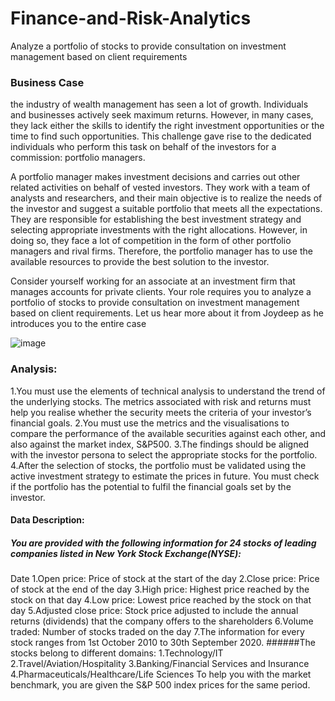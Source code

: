 # Finance-and-Risk-Analytics
 Analyze a portfolio of stocks to provide consultation on investment management based on client requirements

### Business Case 
the industry of wealth management has seen a lot of growth. Individuals and businesses actively seek maximum returns. However, in many cases, they lack either the skills to identify the right investment opportunities or the time to find such opportunities. This challenge gave rise to the dedicated individuals who perform this task on behalf of the investors for a commission: portfolio managers.

A portfolio manager makes investment decisions and carries out other related activities on behalf of vested investors. They work with a team of analysts and researchers, and their main objective is to realize the needs of the investor and suggest a suitable portfolio that meets all the expectations. They are responsible for establishing the best investment strategy and selecting appropriate investments with the right allocations. However, in doing so, they face a lot of competition in the form of other portfolio managers and rival firms. Therefore, the portfolio manager has to use the available resources to provide the best solution to the investor.

Consider yourself working for an associate at an investment firm that manages accounts for private clients. Your role requires you to analyze a portfolio of stocks to provide consultation on investment management based on client requirements. Let us hear more about it from Joydeep as he introduces you to the entire case

![image](https://github.com/RanjanRavi2398/Finance-and-Risk-Analytics-/assets/65977290/64944da7-5b42-47c5-af2e-23805c3e12a2)


### Analysis:
 1.You must use the elements of technical analysis to understand the trend of the underlying stocks. The metrics associated with risk and returns must help you realise whether the security meets the criteria of your investor’s financial goals.
2.You must use the metrics and the visualisations to compare the performance of the available securities against each other, and also against the market index, S&P500.
3.The findings should be aligned with the investor persona to select the appropriate stocks for the portfolio.
4.After the selection of stocks, the portfolio must be validated using the active investment strategy to estimate the prices in future. You must check if the portfolio has the potential to fulfil the financial goals set by the investor.

#### Data Description:
##### You are provided with the following information for 24 stocks of leading companies listed in New York Stock Exchange(NYSE):
Date
1.Open price: Price of stock at the start of the day
2.Close price: Price of stock at the end of the day
3.High price: Highest price reached by the stock on that day
4.Low price: Lowest price reached by the stock on that day
5.Adjusted close price: Stock price adjusted to include the annual returns (dividends) that the company offers to the shareholders
6.Volume traded: Number of stocks traded on the day
7.The information for every stock ranges from 1st October 2010 to 30th September 2020.
######The stocks belong to different domains:
1.Technology/IT
2.Travel/Aviation/Hospitality
3.Banking/Financial Services and Insurance
4.Pharmaceuticals/Healthcare/Life Sciences
To help you with the market benchmark, you are given the S&P 500 index prices for the same period.



